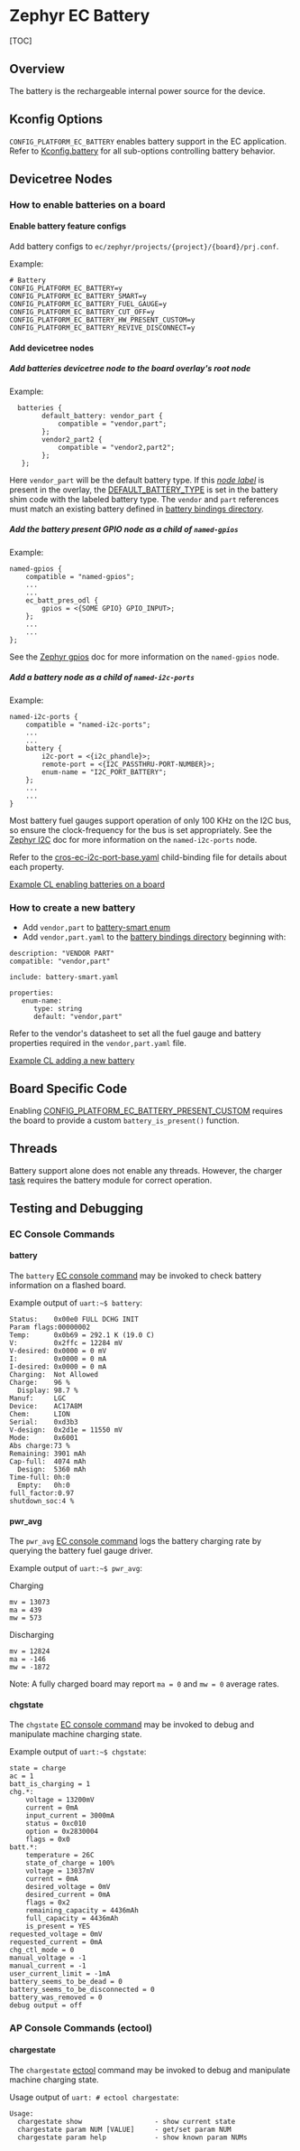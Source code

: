 # Zephyr EC Battery

[TOC]

## Overview

The battery is the rechargeable internal power source for the device.

## Kconfig Options

`CONFIG_PLATFORM_EC_BATTERY` enables battery support in the EC application.
Refer to [Kconfig.battery] for all sub-options controlling battery behavior.

## Devicetree Nodes

### How to enable batteries on a board

#### Enable battery feature configs

Add battery configs to `ec/zephyr/projects/{project}/{board}/prj.conf`.

Example:

```
# Battery
CONFIG_PLATFORM_EC_BATTERY=y
CONFIG_PLATFORM_EC_BATTERY_SMART=y
CONFIG_PLATFORM_EC_BATTERY_FUEL_GAUGE=y
CONFIG_PLATFORM_EC_BATTERY_CUT_OFF=y
CONFIG_PLATFORM_EC_BATTERY_HW_PRESENT_CUSTOM=y
CONFIG_PLATFORM_EC_BATTERY_REVIVE_DISCONNECT=y

```

#### Add devicetree nodes

##### Add batteries devicetree node to the board overlay's root node

Example:

```
  batteries {
		default_battery: vendor_part {
			compatible = "vendor,part";
		};
		vendor2_part2 {
			compatible = "vendor2,part2";
		};
   };

```

Here `vendor_part` will be the default battery type. If this [*node label*] is
present in the overlay, the [DEFAULT_BATTERY_TYPE] is set in the battery shim
code with the labeled battery type. The `vendor` and `part` references must
match an existing battery defined in [battery bindings directory].

##### Add the battery present GPIO node as a child of `named-gpios`

Example:

```
named-gpios {
	compatible = "named-gpios";
	...
	...
	ec_batt_pres_odl {
		gpios = <{SOME GPIO} GPIO_INPUT>;
	};
	...
	...
};
```

See the [Zephyr gpios] doc for more information on the `named-gpios` node.

##### Add a battery node as a child of `named-i2c-ports`

Example:

```
named-i2c-ports {
	compatible = "named-i2c-ports";
	...
	...
	battery {
		i2c-port = <{i2c_phandle}>;
		remote-port = <{I2C_PASSTHRU-PORT-NUMBER}>;
		enum-name = "I2C_PORT_BATTERY";
	};
	...
	...
}
```

Most battery fuel gauges support operation of only 100 KHz on the I2C bus, so
ensure the clock-frequency for the bus is set appropriately.  See the
[Zephyr I2C] doc for more information on the `named-i2c-ports` node.

Refer to the [cros-ec-i2c-port-base.yaml] child-binding file for details about
each property.

[Example CL enabling batteries on a board]

### How to create a new battery

+ Add `vendor,part` to [battery-smart enum]
+ Add `vendor,part.yaml` to the [battery bindings directory] beginning with:

```
description: "VENDOR PART"
compatible: "vendor,part"

include: battery-smart.yaml

properties:
   enum-name:
      type: string
      default: "vendor,part"

```

Refer to the vendor's datasheet to set all the fuel gauge and battery properties
required in the `vendor,part.yaml` file.

[Example CL adding a new battery]

## Board Specific Code

Enabling [CONFIG_PLATFORM_EC_BATTERY_PRESENT_CUSTOM] requires the board to provide a
custom `battery_is_present()` function.

## Threads

Battery support alone does not enable any threads. However, the charger [task]
requires the battery module for correct operation.

## Testing and Debugging

### EC Console Commands

#### battery

The `battery` [EC console command] may be invoked to check battery information
on a flashed board.

Example output of `uart:~$ battery`:

```
Status:    0x00e0 FULL DCHG INIT
Param flags:00000002
Temp:      0x0b69 = 292.1 K (19.0 C)
V:         0x2ffc = 12284 mV
V-desired: 0x0000 = 0 mV
I:         0x0000 = 0 mA
I-desired: 0x0000 = 0 mA
Charging:  Not Allowed
Charge:    96 %
  Display: 98.7 %
Manuf:     LGC
Device:    AC17A8M
Chem:      LION
Serial:    0xd3b3
V-design:  0x2d1e = 11550 mV
Mode:      0x6001
Abs charge:73 %
Remaining: 3901 mAh
Cap-full:  4074 mAh
  Design:  5360 mAh
Time-full: 0h:0
  Empty:   0h:0
full_factor:0.97
shutdown_soc:4 %
```

#### pwr_avg

The `pwr_avg` [EC console command] logs the battery charging rate by querying
the battery fuel gauge driver.

Example output of `uart:~$ pwr_avg`:

Charging

```
mv = 13073
ma = 439
mw = 573
```

Discharging

```
mv = 12824
ma = -146
mw = -1872
```

Note: A fully charged board may report `ma = 0` and `mw = 0` average rates.

#### chgstate

The `chgstate` [EC console command] may be invoked to debug and manipulate machine
charging state.

Example output of `uart:~$ chgstate`:

```
state = charge
ac = 1
batt_is_charging = 1
chg.*:
	voltage = 13200mV
	current = 0mA
	input_current = 3000mA
	status = 0xc010
	option = 0x2830004
	flags = 0x0
batt.*:
	temperature = 26C
	state_of_charge = 100%
	voltage = 13037mV
	current = 0mA
	desired_voltage = 0mV
	desired_current = 0mA
	flags = 0x2
	remaining_capacity = 4436mAh
	full_capacity = 4436mAh
	is_present = YES
requested_voltage = 0mV
requested_current = 0mA
chg_ctl_mode = 0
manual_voltage = -1
manual_current = -1
user_current_limit = -1mA
battery_seems_to_be_dead = 0
battery_seems_to_be_disconnected = 0
battery_was_removed = 0
debug output = off
```

### AP Console Commands (ectool)

#### chargestate

The `chargestate` [ectool] command may be invoked to debug and manipulate
machine charging state.

Usage output of `uart: # ectool chargestate`:

```
Usage:
  chargestate show                  - show current state
  chargestate param NUM [VALUE]     - get/set param NUM
  chargestate param help            - show known param NUMs
```

<!-- Reference Links -->

[CONFIG_PLATFORM_EC_BATTERY_PRESENT_CUSTOM]: https://source.chromium.org/chromiumos/chromiumos/codesearch/+/main:src/platform/ec/zephyr/Kconfig.battery?q=%22PLATFORM_EC_BATTERY_PRESENT_CUSTOM%22&ss=chromiumos
[DEFAULT_BATTERY_TYPE]: https://source.chromium.org/chromiumos/chromiumos/codesearch/+/main:src/platform/ec/zephyr/shim/src/battery.c?q=%22DEFAULT_BATTERY_TYPE%22&ss=chromiumos
[EC console command]: https://chromium.googlesource.com/chromiumos/platform/ec/+/HEAD/README.md#useful-ec-console-commands
[Example CL adding a new battery]: https://chromium-review.googlesource.com/c/chromiumos/platform/ec/+/3312506/
[Example CL enabling batteries on a board]: https://chromium-review.googlesource.com/c/chromiumos/platform/ec/+/3200068/
[Kconfig.battery]: https://source.chromium.org/chromiumos/chromiumos/codesearch/+/main:src/platform/ec/zephyr/Kconfig.battery
[Zephyr I2C]: zephyr_i2c.md#Mapping-legacy-I2C-port-numbers-to-Zephyr-devicetree-nodes
[Zephyr gpios]: zephyr_gpio.md#Devicetree-Nodes
[battery bindings directory]: https://source.chromium.org/chromiumos/chromiumos/codesearch/+/main:src/platform/ec/zephyr/dts/bindings/battery/
[battery-smart enum]: https://source.chromium.org/chromiumos/chromiumos/codesearch/+/main:src/platform/ec/zephyr/dts/bindings/battery/battery-smart.yaml?q=%22enum:%22&ss=chromiumos
[cros-ec-i2c-port-base.yaml]: https://source.chromium.org/chromiumos/chromiumos/codesearch/+/main:src/platform/ec/zephyr/dts/bindings/i2c/cros-ec-i2c-port-base.yaml
[ectool]: ../ap-ec-comm.md
[task]: https://source.chromium.org/chromiumos/chromiumos/codesearch/+/main:src/platform/ec/zephyr/shim/include/shimmed_task_id.h
[*node label*]: https://docs.zephyrproject.org/latest/build/dts/intro.html#dt-node-labels
